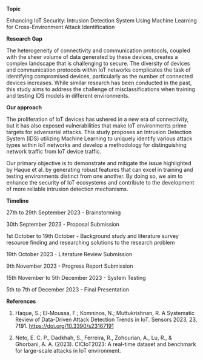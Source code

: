 **Topic**

Enhancing IoT Security: Intrusion Detection System Using Machine Learning for Cross-Environment Attack Identification

**Research Gap**

The heterogeneity of connectivity and communication protocols, coupled with the sheer volume of data generated by these devices, creates a complex landscape that is challenging to secure. The diversity of devices and communication protocols within IoT networks complicates the task of identifying compromised devices, particularly as the number of connected devices increases. While similar research has been conducted in the past, this study aims to address the challenge of misclassifications when training and testing IDS models in different environments.


**Our approach** 

The proliferation of IoT devices has ushered in a new era of connectivity, but it has also exposed vulnerabilities that make IoT environments prime targets for adversarial attacks. This study proposes an Intrusion Detection System (IDS) utilizing Machine Learning to uniquely identify various attack types within IoT networks and develop a methodology for distinguishing network traffic from IoT device traffic.

Our primary objective is to demonstrate and mitigate the issue highlighted by Haque et al. by generating robust features that can excel in training and testing environments distinct from one another. By doing so, we aim to enhance the security of IoT ecosystems and contribute to the development of more reliable intrusion detection mechanisms.


**Timeline**

27th to 29th September 2023 - Brainstorming

30th September 2023 - Proposal Submission

1st October to 19th October - Background study and literature survey resource finding and researching solutions 
to the research problem

19th October 2023 - Literature Review Submission

9th November 2023 - Progress Report Submission

15th November to 5th December 2023 - System Testing

5th to 7th of December 2023 - Final Presentation


**References**

1. Haque, S.; El-Moussa, F.; Komninos, N.; Muttukrishnan, R. A Systematic Review of Data-Driven Attack Detection Trends in IoT. Sensors 2023, 23, 7191. https://doi.org/10.3390/s23167191

2. Neto, E. C. P., Dadkhah, S., Ferreira, R., Zohourian, A., Lu, R., & Ghorbani, A. A. (2023). CICIoT2023: A real-time dataset and benchmark for large-scale attacks in IoT environment.

